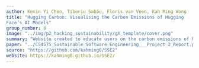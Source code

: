```yaml
---
author: Kevin Yi Chen, Tiberiu Sabău, Floris van Veen, Kah Ming Wong
title: "Hugging Carbon: Visualising the Carbon Emissions of Hugging
Face’s AI Models"
group_number: 8
image: "../img/p2_hacking_sustainability/gX_template/cover.png"
summary: "Website created to educate users on the carbon emissions of huggingface's ai models. Users would be able to visualise the performance, carbon emissions and are given suggestions on better models to use."
paper: "../CS4575_Sustainable_Software_Engineering___Project_2_Report.pdf"
source: "https://github.com/kahming0/SSE2"
website: https://kahming0.github.io/SSE2/
---
```

